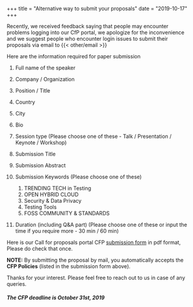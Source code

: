 +++
title = "Alternative way to submit your proposals"
date = "2019-10-17"
+++

Recently, we received feedback saying that people may encounter problems logging into our CfP portal, we apologize for the inconvenience and we suggest people who encounter login issues to submit their proposals via email to {{< other/email >}}

Here are the information required for paper submission

1.  Full name of the speaker
1.  Company / Organization
1.  Position / Title
1.  Country
1.  City
1.  Bio
1.  Session type (Please choose one of these - Talk / Presentation / Keynote / Workshop)
1.  Submission Title
1.  Submission Abstract
1.  Submission Keywords (Please choose one of these)

    1. TRENDING TECH in Testing
    1. OPEN HYBRID CLOUD
    1. Security & Data Privacy
    1. Testing Tools
    1. FOSS COMMUNITY & STANDARDS

1.  Duration (including Q&A part) (Please choose one of these or input the time if you require more - 30 min / 60 min)

Here is our Call for proposals portal CFP [submission form](/doc/cfp2020.pdf) in pdf format, Please do check that once.

**NOTE:** By submitting the proposal by mail, you automatically accepts the **CFP Policies** (listed in the submission form above).

Thanks for your interest. Please feel free to reach out to us in case of any queries.

##### The CFP deadline is October 31st, 2019
